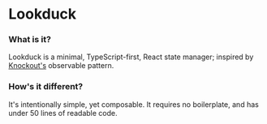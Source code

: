 # Lookduck

### What is it?  
Lookduck is a minimal, TypeScript-first, React state manager; inspired by [Knockout's](https://knockoutjs.com/) observable pattern.

### How's it different?

It's intentionally simple, yet composable. It requires no boilerplate, and has under 50 lines of readable code.

